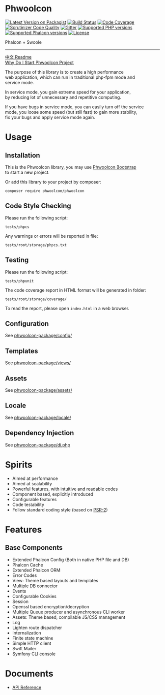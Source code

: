 # Phwoolcon

[![Latest Version on Packagist](https://img.shields.io/packagist/v/phwoolcon/phwoolcon.svg?style=flat-square)](https://packagist.org/packages/phwoolcon/phwoolcon)
[![Build Status](https://img.shields.io/travis/phwoolcon/phwoolcon/master.svg?style=flat-square)](https://travis-ci.org/phwoolcon/phwoolcon)
[![Code Coverage](https://img.shields.io/scrutinizer/coverage/g/phwoolcon/phwoolcon.svg?style=flat-square)](https://scrutinizer-ci.com/g/phwoolcon/phwoolcon/code-structure/master/code-coverage)
[![Scrutinizer Code Quality](https://img.shields.io/scrutinizer/g/phwoolcon/phwoolcon.svg?style=flat-square)](https://scrutinizer-ci.com/g/phwoolcon/phwoolcon/reports/)
[![Gitter](https://img.shields.io/gitter/room/phwoolcon/phwoolcon.svg?style=flat-square)](https://gitter.im/phwoolcon/phwoolcon?utm_source=badge&utm_medium=badge&utm_campaign=pr-badge)
[![Supported PHP versions](https://img.shields.io/badge/php-5.5%20~%207.2-blue.svg?style=flat-square)](https://secure.php.net/)
[![Supported Phalcon versions](https://img.shields.io/badge/Phalcon-%E2%89%A5%203.0-blue.svg?style=flat-square)](https://phalconphp.com/)
[![License](https://img.shields.io/badge/License-Apache%202.0-blue.svg?style=flat-square)](https://opensource.org/licenses/Apache-2.0)

Phalcon + Swoole

***
[中文 Readme](README-zh.md)  
[Why Do I Start Phwoolcon Project](https://github.com/phwoolcon/phwoolcon/wiki/%E4%B8%BA%E4%BB%80%E4%B9%88%E8%A6%81%E5%BC%80%E5%8F%91-Phwoolcon)

The purpose of this library is to create a high performance  
web application, which can run in traditional php-fpm mode and  
service mode.

In service mode, you gain extreme speed for your application,  
by reducing lot of unnecessary and repetitive computing.

If you have bugs in service mode, you can easily turn off the service  
mode, you loose some speed (but still fast) to gain more stability,  
fix your bugs and apply service mode again.

# Usage

## Installation
This is the Phwoolcon library, you may use [Phwoolcon Bootstrap](https://github.com/phwoolcon/bootstrap)  
to start a new project.

Or add this library to your project by composer:

```
composer require phwoolcon/phwoolcon
```

## Code Style Checking

Please run the following script:
```
tests/phpcs
```
Any warnings or errors will be reported in file:
```
tests/root/storage/phpcs.txt
```

## Testing

Please run the following script:
```
tests/phpunit
```
The code coverage report in HTML format will be generated in folder:
```
tests/root/storage/coverage/
```
To read the report, please open `index.html` in a web browser.

## Configuration
See [phwoolcon-package/config/](phwoolcon-package/config/)
## Templates
See [phwoolcon-package/views/](phwoolcon-package/views/)
## Assets
See [phwoolcon-package/assets/](phwoolcon-package/assets/)
## Locale
See [phwoolcon-package/locale/](phwoolcon-package/locale/)
## Dependency Injection
See [phwoolcon-package/di.php](phwoolcon-package/di.php)

# Spirits
* Aimed at performance
* Aimed at scalability
* Powerful features, with intuitive and readable codes
* Component based, explicitly introduced
* Configurable features
* Code testability
* Follow standard coding style (based on [PSR-2](http://www.php-fig.org/psr/psr-2/))

# Features

## Base Components
* Extended Phalcon Config (Both in native PHP file and DB)
* Phalcon Cache
* Extended Phalcon ORM
* Error Codes
* View: Theme based layouts and templates
* Multiple DB connector
* Events
* Configurable Cookies
* Session
* Openssl based encryption/decryption
* Multiple Queue producer and asynchronous CLI worker
* Assets: Theme based, compilable JS/CSS management
* Log
* Lighten route dispatcher
* Internalization
* Finite state machine
* Simple HTTP client
* Swift Mailer
* Symfony CLI console

# Documents
* [API Reference](docs/ApiIndex.md)
